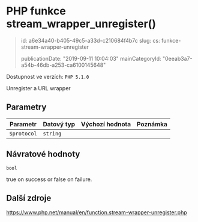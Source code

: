PHP funkce stream_wrapper_unregister()
======================================

> id: a6e34a40-b405-49c5-a33d-c210684f4b7c
> slug:
> 	cs: funkce-stream-wrapper-unregister
>
> publicationDate: "2019-09-11 10:04:03"
> mainCategoryId: "0eeab3a7-a54b-46db-a253-ca6100145648"

Dostupnost ve verzích: `PHP 5.1.0`

Unregister a URL wrapper


Parametry
--------------

| Parametr | Datový typ | Výchozí hodnota | Poznámka |
|-----|-----|-----|-----|
| `$protocol` | `string` |  |  |


Návratové hodnoty
----------------

`bool`

true on success or false on failure.

Další zdroje
------------

https://www.php.net/manual/en/function.stream-wrapper-unregister.php
